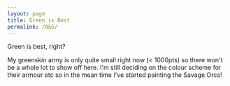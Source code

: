 ```yaml
---
layout: page
title: Green is Best
permalink: /O&G/
---
```

Green is best, right?

My greenskin army is only quite small right now (< 1000pts) so there won't be a whole lot to show off here. I'm still deciding on the colour scheme for their armour etc so in the mean time I've started painting the Savage Orcs!
